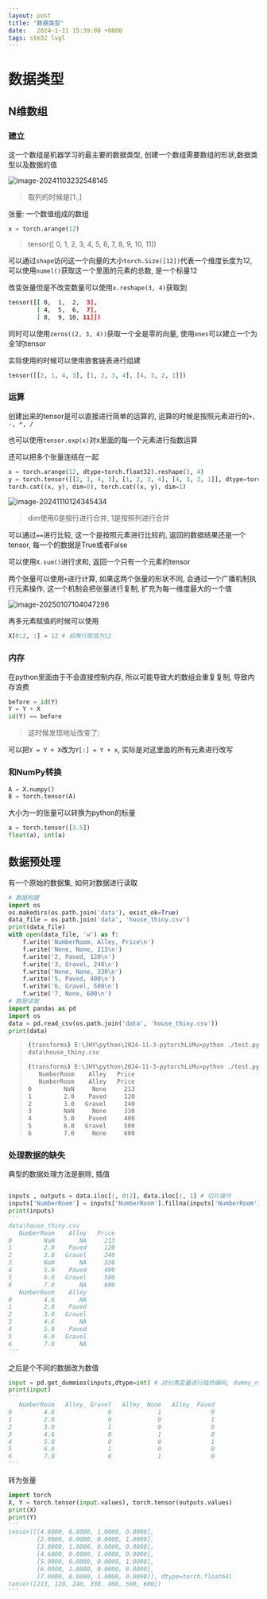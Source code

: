```yaml
---
layout: post
title: "数据类型" 
date:   2024-1-11 15:39:08 +0800
tags: stm32 lvgl
---
```


# 数据类型

## N维数组

### 建立

这一个数组是机器学习的最主要的数据类型, 创建一个数组需要数组的形状,数据类型以及数据的值

![image-20241103232548145](https://picture-01-1316374204.cos.ap-beijing.myqcloud.com/image/202411032325238.png)

> 取列的时候是[1:,]

张量: 一个数值组成的数组

```python
x = torch.arange(12)
```

> tensor([ 0,  1,  2,  3,  4,  5,  6,  7,  8,  9, 10, 11])

可以通过`shape`访问这一个向量的大小`torch.Size([12])`代表一个维度长度为12, 可以使用`numel()`获取这一个里面的元素的总数, 是一个标量12

改变张量但是不改变数量可以使用`x.reshape(3, 4)`获取到

```bash
tensor([[ 0,  1,  2,  3],
        [ 4,  5,  6,  7],
        [ 8,  9, 10, 11]])
```

同时可以使用`zeros((2, 3, 4))`获取一个全是零的向量, 使用`ones`可以建立一个为全1的tensor

实际使用的时候可以使用嵌套链表进行组建

```python
tensor([[2, 1, 4, 3], [1, 2, 3, 4], [4, 3, 2, 1]])
```

### 运算

创建出来的tensor是可以直接进行简单的运算的, 运算的时候是按照元素进行的`+, -, *, /`

也可以使用`tensor.exp(x)`对x里面的每一个元素进行指数运算

还可以把多个张量连结在一起

```python
x = torch.arange(12, dtype=torch.float32).reshape(3, 4)
y = torch.tensor([[2, 1, 4, 3], [1, 2, 3, 4], [4, 3, 2, 1]], dtype=torch.float32)
torch.cat((x, y), dim=0), torch.cat((x, y), dim=1)
```

![image-20241110124345434](https://picture-01-1316374204.cos.ap-beijing.myqcloud.com/image/202411101243773.png)

> dim使用0是按行进行合并, 1是按照列进行合并

可以通过`==`进行比较, 这一个是按照元素进行比较的, 返回的数据结果还是一个tensor, 每一个的数据是True或者False

可以使用`X.sum()`进行求和, 返回一个只有一个元素的tensor

两个张量可以使用`+`进行计算, 如果这两个张量的形状不同, 会通过一个广播机制执行元素操作, 这一个机制会把张量进行复制, 扩充为每一维度最大的一个值

![image-20250107104047296](https://picture-01-1316374204.cos.ap-beijing.myqcloud.com/image/202501071040401.png)

再多元素赋值的时候可以使用

```python
X[0:2, :] = 12 # 前两行赋值为12
```

### 内存

在python里面由于不会直接控制内存, 所以可能导致大的数组会重复复制, 导致内存浪费

```python
before = id(Y)
Y = Y + X
id(Y) == before
```

> 这时候发现地址改变了;

可以把`Y = Y + X`改为`Y[:] = Y + x`, 实际是对这里面的所有元素进行改写 

### 和NumPy转换

```python
A = X.numpy()
B = torch.tensor(A)
```

大小为一的张量可以转换为python的标量

````python
a = torch.tensor([3.5])
float(a), int(a)
````

## 数据预处理

有一个原始的数据集, 如何对数据进行读取

```python
# 数据构建
import os
os.makedirs(os.path.join('data'), exist_ok=True)
data_file = os.path.join('data', 'house_thiny.csv')
print(data_file)
with open(data_file, 'w') as f:
    f.write('NumberRoom, Alley, Price\n')
    f.write('None, None, 213\n')
    f.write('2, Paved, 120\n')
    f.write('3, Gravel, 240\n')
    f.write('None, None, 330\n')
    f.write('5, Paved, 400\n')
    f.write('6, Gravel, 500\n')
    f.write('7, None, 600\n')
# 数据读取
import pandas as pd
import os
data = pd.read_csv(os.path.join('data', 'house_thiny.csv'))
print(data)
```

> ```bash
> (transforms) E:\JHY\python\2024-11-3-pytorchLiMu>python ./test.py 
> data\house_thiny.csv
> 
> (transforms) E:\JHY\python\2024-11-3-pytorchLiMu>python ./test.py
>    NumberRoom    Alley   Price
>    NumberRoom    Alley   Price
> 0         NaN     None     213
> 1         2.0    Paved     120
> 2         3.0   Gravel     240
> 3         NaN     None     330
> 4         5.0    Paved     400
> 5         6.0   Gravel     500
> 6         7.0     None     600
> ```

### 处理数据的缺失

典型的数据处理方法是删除, 插值

```python

inputs , outputs = data.iloc[:, 0:2], data.iloc[:, 1] # 切片操作
inputs['NumberRoom'] = inputs['NumberRoom'].fillna(inputs['NumberRoom'].mean()) # 使用均值填充缺失值
print(inputs)
'''
data\house_thiny.csv
   NumberRoom    Alley   Price
0         NaN       NA     213
1         2.0    Paved     120
2         3.0   Gravel     240
3         NaN       NA     330
4         5.0    Paved     400
5         6.0   Gravel     500
6         7.0       NA     600
   NumberRoom    Alley
0         4.6       NA
1         2.0    Paved
2         3.0   Gravel
3         4.6       NA
4         5.0    Paved
5         6.0   Gravel
6         7.0       NA
'''
```

之后是个不同的数据改为数值

```python
input = pd.get_dummies(inputs,dtype=int) # 对分类变量进行独热编码, dummy_na=True表示对缺失值也进行独热编码
print(input)
'''
   NumberRoom   Alley_ Gravel   Alley_ None   Alley_ Paved
0         4.6               0             1              0
1         2.0               0             0              1
2         3.0               1             0              0
3         4.6               0             1              0
4         5.0               0             0              1
5         6.0               1             0              0
6         7.0               0             1              0
'''
```

转为张量

```python
import torch
X, Y = torch.tensor(input.values), torch.tensor(outputs.values)
print(X)
print(Y)
'''
tensor([[4.6000, 0.0000, 1.0000, 0.0000],
        [2.0000, 0.0000, 0.0000, 1.0000],
        [3.0000, 1.0000, 0.0000, 0.0000],
        [4.6000, 0.0000, 1.0000, 0.0000],
        [5.0000, 0.0000, 0.0000, 1.0000],
        [6.0000, 1.0000, 0.0000, 0.0000],
        [7.0000, 0.0000, 1.0000, 0.0000]], dtype=torch.float64)
tensor([213, 120, 240, 330, 400, 500, 600])
'''
```

